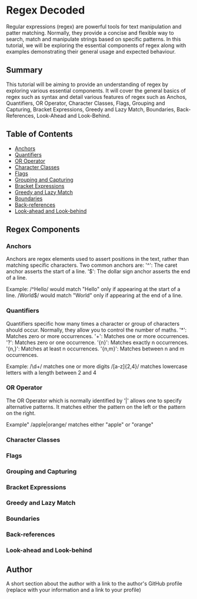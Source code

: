 # Regex Decoded

Regular expressions (regex) are powerful tools for text manipulation and patter matching. Normally, they provide a concise and flexible way to search, match and manipulate strings based on specific patterns.  In this tutorial, we will be exploring the essential components of regex along with examples demonstrating their general usage and expected behaviour. 

## Summary

This tutorial will be aiming to provide an understanding of regex by exploring various essential components.  It will cover the general basics of regex such as syntax and detail various features of regex such as Anchos, Quantifiers, OR Operator, Character Classes, Flags, Grouping and Capturing, Bracket Expressions, Greedy and Lazy Match, Boundaries, Back-References, Look-Ahead and Look-Behind.

## Table of Contents

- [Anchors](#anchors)
- [Quantifiers](#quantifiers)
- [OR Operator](#or-operator)
- [Character Classes](#character-classes)
- [Flags](#flags)
- [Grouping and Capturing](#grouping-and-capturing)
- [Bracket Expressions](#bracket-expressions)
- [Greedy and Lazy Match](#greedy-and-lazy-match)
- [Boundaries](#boundaries)
- [Back-references](#back-references)
- [Look-ahead and Look-behind](#look-ahead-and-look-behind)

## Regex Components

### Anchors
Anchors are regex elements used to assert positions in the text, rather than matching specific characters. Two common anchors are:
    '^': The caret anchor asserts the start of a line.
    '$': The dollar sign anchor asserts the end of a line.

Example:
/^Hello/ would match "Hello" only if appearing at the start of a line.
/World$/ would match "World" only if appearing at the end of a line. 
### Quantifiers
Quantifiers specific how many times a character or group of characters should occur. Normally, they allow you to control the number of maths.
    '*': Matches zero or more occurrences.
    '+': Matches one or more occurrences.
    '?': Matches zero or one occurrence.
    '{n}': Matches exactly n occurrences.
    '{n,}': Matches at least n occurrences.
    '{n,m}': Matches between n and m occurrences.

Example:
/\d+/ matches one or more digits
/[a-z]{2,4}/ matches lowercase letters with a length between 2 and 4

### OR Operator
The OR Operator which is normally identified by '|' allows one to specify alternative patterns.  It matches either the pattern on the left or the pattern on the right. 

Example"
/apple|orange/ matches either "apple" or "orange"

### Character Classes

### Flags

### Grouping and Capturing

### Bracket Expressions

### Greedy and Lazy Match

### Boundaries

### Back-references

### Look-ahead and Look-behind

## Author

A short section about the author with a link to the author's GitHub profile (replace with your information and a link to your profile)
